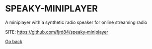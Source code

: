 # SPEAKY-MINIPLAYER
 
 A miniplayer with a synthetic radio speaker for
 online streaming radio
 
 SITE: https://github.com/fjrd84/speaky-miniplayer

 [Go back](https://portable-linux-apps.github.io/apps.html)
